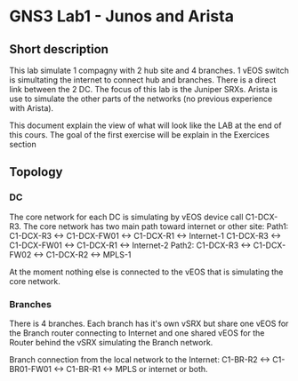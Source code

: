 # GNS3 Lab1 - Junos and Arista

## Short description
This lab simulate 1 compagny with 2 hub site and 4 branches. 1 vEOS switch is simultating the internet to connect hub and branches. There is a direct link between the 2 DC.
The focus of this lab is the Juniper SRXs. Arista is use to simulate the other parts of the networks (no previous experience with Arista). 

This document explain the view of what will look like the LAB at the end of this cours.
The goal of the first exercise will be explain in the Exercices section

## Topology
### DC
The core network for each DC is simulating by vEOS device call C1-DCX-R3. The core network has two main path toward internet or other site:
Path1: 
C1-DCX-R3 <-> C1-DCX-FW01 <-> C1-DCX-R1 <-> Internet-1
C1-DCX-R3 <-> C1-DCX-FW01 <-> C1-DCX-R1 <-> Internet-2
Path2:
C1-DCX-R3 <-> C1-DCX-FW02 <-> C1-DCX-R2 <-> MPLS-1

At the moment nothing else is connected to the vEOS that is simulating the core network.

### Branches
There is 4 branches. Each branch has it's own vSRX but share one vEOS for the Branch router connecting to Internet and one shared vEOS for the Router behind the vSRX simulating the Branch network.

Branch connection from the local network to the Internet:
C1-BR-R2 <-> C1-BR01-FW01 <-> C1-BR-R1 <-> MPLS or internet or both.
